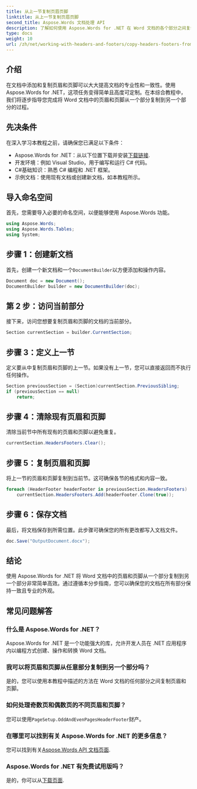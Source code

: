 ```yaml
---
title: 从上一节复制页眉页脚
linktitle: 从上一节复制页眉页脚
second_title: Aspose.Words 文档处理 API
description: 了解如何使用 Aspose.Words for .NET 在 Word 文档的各个部分之间复制页眉和页脚。本详细指南可确保一致性和专业性。
type: docs
weight: 10
url: /zh/net/working-with-headers-and-footers/copy-headers-footers-from-previous-section/
---
```

## 介绍

在文档中添加和复制页眉和页脚可以大大提高文档的专业性和一致性。使用 Aspose.Words for .NET，这项任务变得简单且高度可定制。在本综合教程中，我们将逐步指导您完成将 Word 文档中的页眉和页脚从一个部分复制到另一个部分的过程。

## 先决条件

在深入学习本教程之前，请确保您已满足以下条件：

-  Aspose.Words for .NET：从以下位置下载并安装[下载链接](https://releases.aspose.com/words/net/).
- 开发环境：例如 Visual Studio，用于编写和运行 C# 代码。
- C#基础知识：熟悉 C# 编程和 .NET 框架。
- 示例文档：使用现有文档或创建新文档，如本教程所示。

## 导入命名空间

首先，您需要导入必要的命名空间，以便能够使用 Aspose.Words 功能。

```csharp
using Aspose.Words;
using Aspose.Words.Tables;
using System;
```

## 步骤 1：创建新文档

首先，创建一个新文档和一个`DocumentBuilder`以方便添加和操作内容。

```csharp
Document doc = new Document();
DocumentBuilder builder = new DocumentBuilder(doc);
```

## 第 2 步：访问当前部分

接下来，访问您想要复制页眉和页脚的文档的当前部分。

```csharp
Section currentSection = builder.CurrentSection;
```

## 步骤 3：定义上一节

定义要从中复制页眉和页脚的上一节。如果没有上一节，您可以直接返回而不执行任何操作。

```csharp
Section previousSection = (Section)currentSection.PreviousSibling;
if (previousSection == null)
    return;
```

## 步骤 4：清除现有页眉和页脚

清除当前节中所有现有的页眉和页脚以避免重复。

```csharp
currentSection.HeadersFooters.Clear();
```

## 步骤 5：复制页眉和页脚

将上一节的页眉和页脚复制到当前节。这可确保各节的格式和内容一致。

```csharp
foreach (HeaderFooter headerFooter in previousSection.HeadersFooters)
    currentSection.HeadersFooters.Add(headerFooter.Clone(true));
```

## 步骤 6：保存文档

最后，将文档保存到所需位置。此步骤可确保您的所有更改都写入文档文件。

```csharp
doc.Save("OutputDocument.docx");
```

## 结论

使用 Aspose.Words for .NET 将 Word 文档中的页眉和页脚从一个部分复制到另一个部分非常简单高效。通过遵循本分步指南，您可以确保您的文档在所有部分保持一致且专业的外观。

## 常见问题解答

### 什么是 Aspose.Words for .NET？

Aspose.Words for .NET 是一个功能强大的库，允许开发人员在 .NET 应用程序内以编程方式创建、操作和转换 Word 文档。

### 我可以将页眉和页脚从任意部分复制到另一个部分吗？

是的，您可以使用本教程中描述的方法在 Word 文档的任何部分之间复制页眉和页脚。

### 如何处理奇数页和偶数页的不同页眉和页脚？

您可以使用`PageSetup.OddAndEvenPagesHeaderFooter`财产。

### 在哪里可以找到有关 Aspose.Words for .NET 的更多信息？

您可以找到有关[Aspose.Words API 文档页面](https://reference.aspose.com/words/net/).

### Aspose.Words for .NET 有免费试用版吗？

是的，你可以从[下载页面](https://releases.aspose.com/).